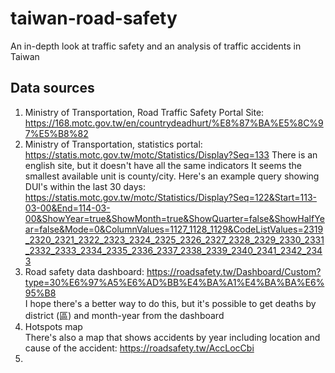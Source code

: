# taiwan-road-safety
An in-depth look at traffic safety and an analysis of traffic accidents in Taiwan

## Data sources
1. Ministry of Transportation, Road Traffic Safety Portal Site: https://168.motc.gov.tw/en/countrydeadhurt/%E8%87%BA%E5%8C%97%E5%B8%82
2. Ministry of Transportation, statistics portal: https://statis.motc.gov.tw/motc/Statistics/Display?Seq=133
   There is an english site, but it doesn't have all the same indicators
   It seems the smallest available unit is county/city.
   Here's an example query showing DUI's within the last 30 days: https://statis.motc.gov.tw/motc/Statistics/Display?Seq=122&Start=113-03-00&End=114-03-00&ShowYear=true&ShowMonth=true&ShowQuarter=false&ShowHalfYear=false&Mode=0&ColumnValues=1127_1128_1129&CodeListValues=2319_2320_2321_2322_2323_2324_2325_2326_2327_2328_2329_2330_2331_2332_2333_2334_2335_2336_2337_2338_2339_2340_2341_2342_2343
3. Road safety data dashboard: https://roadsafety.tw/Dashboard/Custom?type=30%E6%97%A5%E6%AD%BB%E4%BA%A1%E4%BA%BA%E6%95%B8       
   I hope there's a better way to do this, but it's possible to get deaths by district (區) and month-year from the dashboard
4. Hotspots map       
   There's also a map that shows accidents by year including location and cause of the accident: https://roadsafety.tw/AccLocCbi
5.    
